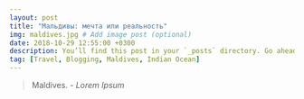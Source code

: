 ```yaml
---
layout: post
title: "Мальдивы: мечта или реальность"
img: maldives.jpg # Add image post (optional)
date: 2018-10-29 12:55:00 +0300
description: You’ll find this post in your `_posts` directory. Go ahead and edit it and re-build the site to see your changes. # Add post description (optional)
tag: [Travel, Blogging, Maldives, Indian Ocean]
---
```



> Maldives. <cite>- Lorem Ipsum</cite>

